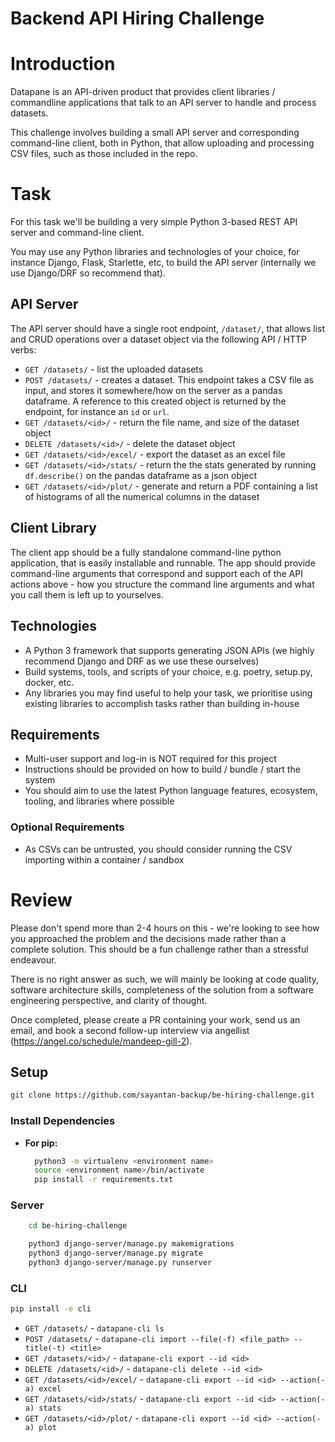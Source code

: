 # Backend API Hiring Challenge

# Introduction

Datapane is an API-driven product that provides client libraries / commandline applications that talk to an API server to handle and process datasets.

This challenge involves building a small API server and corresponding command-line client, both in Python, that allow uploading and processing CSV files, such as those included in the repo.


# Task

For this task we'll be building a very simple Python 3-based REST API server and command-line client.

You may use any Python libraries and technologies of your choice, for instance Django, Flask, Starlette, etc, to build the API server (internally we use Django/DRF so recommend that).

## API Server

The API server should have a single root endpoint, `/dataset/`, that allows list and CRUD operations over a dataset object via the following API / HTTP verbs:

 - `GET /datasets/` - list the uploaded datasets
 - `POST /datasets/` - creates a dataset. This endpoint takes a CSV file as input, and stores it somewhere/how on the server as a pandas dataframe. A reference to this created object is returned by the endpoint, for instance an `id` or `url`.
 - `GET /datasets/<id>/` - return the file name, and size of the dataset object
 - `DELETE /datasets/<id>/` - delete the dataset object
 - `GET /datasets/<id>/excel/` - export the dataset as an excel file
 - `GET /datasets/<id>/stats/` - return the the stats generated by running `df.describe()` on the pandas dataframe as a json object
 - `GET /datasets/<id>/plot/` - generate and return a PDF containing a list of histograms of all the numerical columns in the dataset

## Client Library

The client app should be a fully standalone command-line python application, that is easily installable and runnable. The app should provide command-line arguments that correspond and support each of the API actions above - how you structure the command line arguments and what you call them is left up to yourselves.

## Technologies

- A Python 3 framework that supports generating JSON APIs (we highly recommend Django and DRF as we use these ourselves)
- Build systems, tools, and scripts of your choice, e.g. poetry, setup.py, docker, etc.
- Any libraries you may find useful to help your task, we prioritise using existing libraries to accomplish tasks rather than building in-house

## Requirements

- Multi-user support and log-in is NOT required for this project
- Instructions should be provided on how to build / bundle / start the system
- You should aim to use the latest Python language features, ecosystem, tooling, and libraries where possible

### Optional Requirements

- As CSVs can be untrusted, you should consider running the CSV importing within a container / sandbox

# Review

Please don't spend more than 2-4 hours on this - we're looking to see how you approached the problem and the decisions made rather than a complete solution. This should be a fun challenge rather than a stressful endeavour.

There is no right answer as such, we will mainly be looking at code quality, software architecture skills, completeness of the solution from a software engineering perspective, and clarity of thought.

Once completed, please create a PR containing your work, send us an email, and book a second follow-up interview via angellist (https://angel.co/schedule/mandeep-gill-2).

## Setup

```bash
git clone https://github.com/sayantan-backup/be-hiring-challenge.git
```

### Install Dependencies

- **For pip:**
  ```bash
    python3 -m virtualenv <environment name>
    source <environment name>/bin/activate
    pip install -r requirements.txt
  ```

### Server

```bash
    cd be-hiring-challenge

    python3 django-server/manage.py makemigrations
    python3 django-server/manage.py migrate
    python3 django-server/manage.py runserver
```

### CLI

```bash
pip install -e cli
```

 - `GET /datasets/` - `datapane-cli ls`
 - `POST /datasets/` - `datapane-cli import --file(-f) <file_path> --title(-t) <title>`
 - `GET /datasets/<id>/` - `datapane-cli export --id <id>`
 - `DELETE /datasets/<id>/` - `datapane-cli delete --id <id>`
 - `GET /datasets/<id>/excel/` - `datapane-cli export --id <id> --action(-a) excel`
 - `GET /datasets/<id>/stats/` - `datapane-cli export --id <id> --action(-a) stats`
 - `GET /datasets/<id>/plot/` - `datapane-cli export --id <id> --action(-a) plot`
